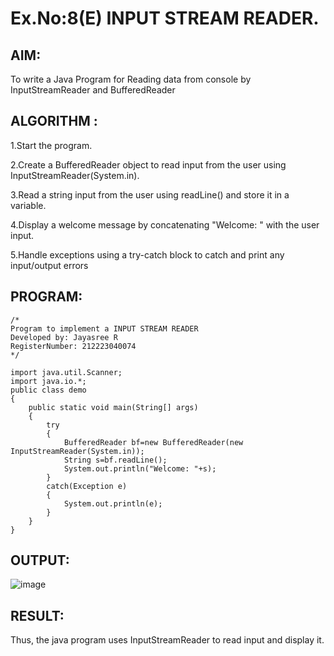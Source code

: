 # Ex.No:8(E)  INPUT STREAM READER.

## AIM:
To write a Java Program for Reading data from console by InputStreamReader and BufferedReader
## ALGORITHM :
1.Start the program.

2.Create a BufferedReader object to read input from the user using InputStreamReader(System.in).

3.Read a string input from the user using readLine() and store it in a variable.

4.Display a welcome message by concatenating "Welcome: " with the user input.

5.Handle exceptions using a try-catch block to catch and print any input/output errors

## PROGRAM:
 ```
/*
Program to implement a INPUT STREAM READER
Developed by: Jayasree R
RegisterNumber: 212223040074 
*/
```

```
import java.util.Scanner;
import java.io.*;
public class demo
{
    public static void main(String[] args)
    {
        try 
        {
            BufferedReader bf=new BufferedReader(new InputStreamReader(System.in));
            String s=bf.readLine();
            System.out.println("Welcome: "+s);
        }
        catch(Exception e)
        {
            System.out.println(e);
        }
    }
}
```




## OUTPUT:

![image](https://github.com/user-attachments/assets/73946534-9e6c-477a-9e8e-9958826ba7d0)



## RESULT:
Thus, the java program uses InputStreamReader to read input and display it.

